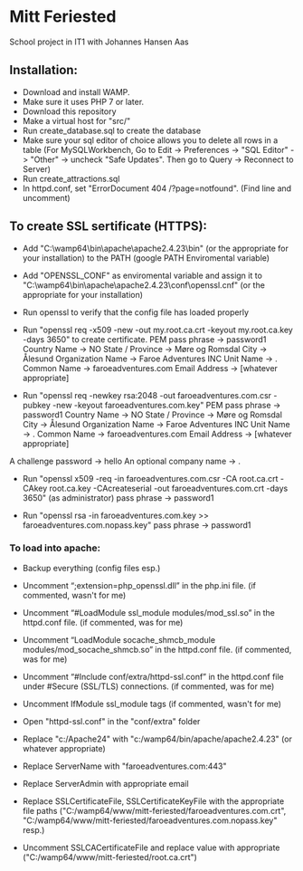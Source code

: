 # Mitt Feriested
School project in IT1 with Johannes Hansen Aas

## Installation:

* Download and install WAMP.
* Make sure it uses PHP 7 or later.
* Download this repository
* Make a virtual host for "src/"
* Run create_database.sql to create the database
* Make sure your sql editor of choice allows you to delete all rows in a table (For MySQLWorkbench, Go to Edit -> Preferences -> "SQL Editor" -> "Other" -> uncheck "Safe Updates". Then go to Query -> Reconnect to Server)
* Run create_attractions.sql
* In httpd.conf, set "ErrorDocument 404 /?page=notfound". (Find line and uncomment)

## To create SSL sertificate (HTTPS):

* Add "C:\wamp64\bin\apache\apache2.4.23\bin" (or the appropriate for your installation) to the PATH (google PATH Enviromental variable)
* Add "OPENSSL_CONF" as enviromental variable and assign it to "C:\wamp64\bin\apache\apache2.4.23\conf\openssl.cnf" (or the appropriate for your installation)
* Run openssl to verify that the config file has loaded properly
* Run "openssl req -x509 -new -out my.root.ca.crt -keyout my.root.ca.key -days 3650" to create certificate.
PEM pass phrase -> password1
Country Name -> NO
State / Province -> Møre og Romsdal
City -> Ålesund
Organization Name -> Faroe Adventures INC
Unit Name -> .
Common Name -> faroeadventures.com
Email Address -> [whatever appropriate]

* Run "openssl req -newkey rsa:2048 -out faroeadventures.com.csr -pubkey -new -keyout faroeadventures.com.key"
PEM pass phrase -> password1
Country Name -> NO
State / Province -> Møre og Romsdal
City -> Ålesund
Organization Name -> Faroe Adventures INC
Unit Name -> .
Common Name -> faroeadventures.com
Email Address -> [whatever appropriate]

A challenge password -> hello
An optional company name -> .

* Run "openssl x509 -req -in faroeadventures.com.csr -CA root.ca.crt -CAkey root.ca.key -CAcreateserial -out faroeadventures.com.crt -days 3650" (as administrator)
pass phrase -> password1

* Run "openssl rsa -in faroeadventures.com.key >> faroeadventures.com.nopass.key"
pass phrase -> password1

### To load into apache:

* Backup everything (config files esp.)

* Uncomment “;extension=php_openssl.dll” in the php.ini file. (if commented, wasn't for me)
* Uncomment “#LoadModule ssl_module modules/mod_ssl.so” in the httpd.conf file. (if commented, was for me)
* Uncomment “LoadModule socache_shmcb_module modules/mod_socache_shmcb.so” in the httpd.conf file. (if commented, was for me)
* Uncomment “#Include conf/extra/httpd-ssl.conf” in the httpd.conf file under #Secure (SSL/TLS) connections. (if commented, was for me)
* Uncomment IfModule ssl_module tags (if commented, wasn't for me)

* Open "httpd-ssl.conf" in the "conf/extra" folder
* Replace "c:/Apache24" with "c:/wamp64/bin/apache/apache2.4.23" (or whatever appropriate)
* Replace ServerName with "faroeadventures.com:443"
* Replace ServerAdmin with appropriate email
* Replace SSLCertificateFile, SSLCertificateKeyFile with the appropriate file paths ("C:/wamp64/www/mitt-feriested/faroeadventures.com.crt", "C:/wamp64/www/mitt-feriested/faroeadventures.com.nopass.key" resp.)
* Uncomment SSLCACertificateFile and replace value with appropriate ("C:/wamp64/www/mitt-feriested/root.ca.crt")
